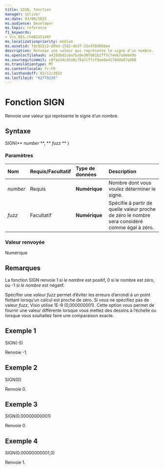 ```yaml
---
title: SIGN, fonction
manager: soliver
ms.date: 03/09/2015
ms.audience: Developer
ms.topic: reference
f1_keywords:
- Vis_DSS.chm82251497
ms.localizationpriority: medium
ms.assetid: fdc032c2-d0bd-1592-de3f-33c478d066ee
description: Renvoie une valeur qui représente le signe d’un nombre.
ms.openlocfilehash: a428db01c0afba9e30f081b2ff7cf4e67a90649b
ms.sourcegitcommit: c0fae34cd3a9c75a7cffcf9ae8e417ddde07a989
ms.translationtype: MT
ms.contentlocale: fr-FR
ms.lasthandoff: 02/12/2022
ms.locfileid: "62779235"
---
```

# <a name="sign-function"></a>Fonction SIGN

Renvoie une valeur qui représente le signe d’un nombre. 
  
## <a name="syntax"></a>Syntaxe

SIGN(** *number* **, ** *fuzz* ** ) 
  
### <a name="parameters"></a>Paramètres

|**Nom**|**Requis/Facultatif**|**Type de données**|**Description**|
|:-----|:-----|:-----|:-----|
| _number_ <br/> |Requis  <br/> |**Numérique** <br/> | Nombre dont vous voulez déterminer le signe. |
| _fuzz_ <br/> |Facultatif  <br/> |**Numérique** <br/> |Spécifie à partir de quelle valeur proche de zéro le nombre sera considéré comme égal à zéro. |
   
### <a name="return-value"></a>Valeur renvoyée

Numérique
  
## <a name="remarks"></a>Remarques

La fonction SIGN renvoie 1 si _le nombre_ est positif, 0 si le  nombre est zéro, ou -1 si _le nombre_ est négatif. 
  
Spécifier une  _valeur fuzz_ permet d’éviter les erreurs d’arrondi à un point flottant lorsqu’un calcul est proche de zéro. Si vous ne spécifiez pas de valeur _fuzz_, Visio utilise 1E-9 (0,000000001). Cette option vous permet de fournir une valeur différente lorsque vous mettez des dessins à l’échelle ou lorsque vous souhaitez faire une comparaison exacte. 
  
## <a name="example-1"></a>Exemple 1

SIGN(-5)
  
Renvoie -1.
  
## <a name="example-2"></a>Exemple 2

SIGN(0)
  
Renvoie 0.
  
## <a name="example-3"></a>Exemple 3

SIGN(0.00000000001)
  
Renvoie 0.
  
## <a name="example-4"></a>Exemple 4

SIGN(0.00000000001,0)
  
Renvoie 1.
  

